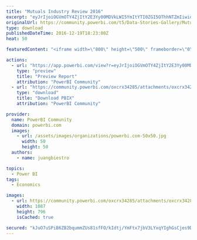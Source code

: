```yaml
---
title: "Mutuals Industry Review 2016"
excerpt: "eyJrIjoiOGVmOTY4ZjItY2E3Yy00MDVkLWI5YmItYTI0ZGI5OThhNTZmIiwidCI6ImViOWExMWM5LTJiMTctNDMzZi1hOTJhLTA4MjQ0OGVlZGVlZiJ9"
originalUrl: https://community.powerbi.com/t5/Data-Stories-Gallery/Mutuals-Industry-Review-2016/m-p/104217
type: download
publishedDateTime: 2016-12-19T18:23:00Z
heat: 50

featuredContent: "<iframe width=\"800\" height=\"500\" frameborder=\"0\" src=\"https://app.powerbi.com/view?r=eyJrIjoiOGVmOTY4ZjItY2E3Yy00MDVkLWI5YmItYTI0ZGI5OThhNTZmIiwidCI6ImViOWExMWM5LTJiMTctNDMzZi1hOTJhLTA4MjQ0OGVlZGVlZiJ9\"></iframe>"

actions:
  - url: "https://app.powerbi.com/view?r=eyJrIjoiOGVmOTY4ZjItY2E3Yy00MDVkLWI5YmItYTI0ZGI5OThhNTZmIiwidCI6ImViOWExMWM5LTJiMTctNDMzZi1hOTJhLTA4MjQ0OGVlZGVlZiJ9"
    type: "preview"
    title: "Preview Report"
    attribution: "PowerBI Community"
  - url: "https://community.powerbi.com/oxcrx34285/attachments/oxcrx34285/DataStoriesGallery/512/2/Mutuals%20Dashboard%202016.pbix"
    type: "download"
    title: "Download PBIX"
    attribution: "PowerBI Community"

provider:
  name: PowerBI Community
  domain: powerbi.com
  images:
    - url: /assets/images/organizations/powerbi.com-50x50.jpg
      width: 50
      height: 50
  authors:
    - name: juangbiestro

topics:
  - Power BI
tags:
  - Economics

images:
  - url: https://community.powerbi.com/oxcrx34285/attachments/oxcrx34285/DataStoriesGallery/512/1/Mutuals%20dashboard.JPG
    width: 1087
    height: 796
    isCached: true

secured: "kJuO7uSPiB6ZB2bqummZUs81sfFO/kIdtj/YmFtx7jbV3LYxqYIghGsCjes9DzKsY1M+9sQITSxWF6Ldkz88EfbWocDt+ym+74peQRwQZOtW6XEp0JRU3k0YQE4Z8e9TAVQYoEx9oA1n8LFMMXTbkg2wPNXpN/OIP0xshhcP9L6ruk2Z5QZVvT975UhEiNEmRvRBeYTQzCcpTBt73XEbfg5uwzaaywhhHIyNT9MWRdfrXQ3cNc3HvTy+QVH2IlOc00FcLQmyu+Y0yZana5+nuUkK1UNC6gFWiCaspVUyWY0xh2znIMVRShTZx9VoRYPjj7Zw6WZl5rf3uic2eHgDcIo6RdstFYgVTDBFReoe1osW+u/ut1gbg2e/cl5kTMSH0+1hZRqYBEQQBqxbtVtJ6g==;5T1nMDNZLlnPxX5BmNe9+g=="
---
```


